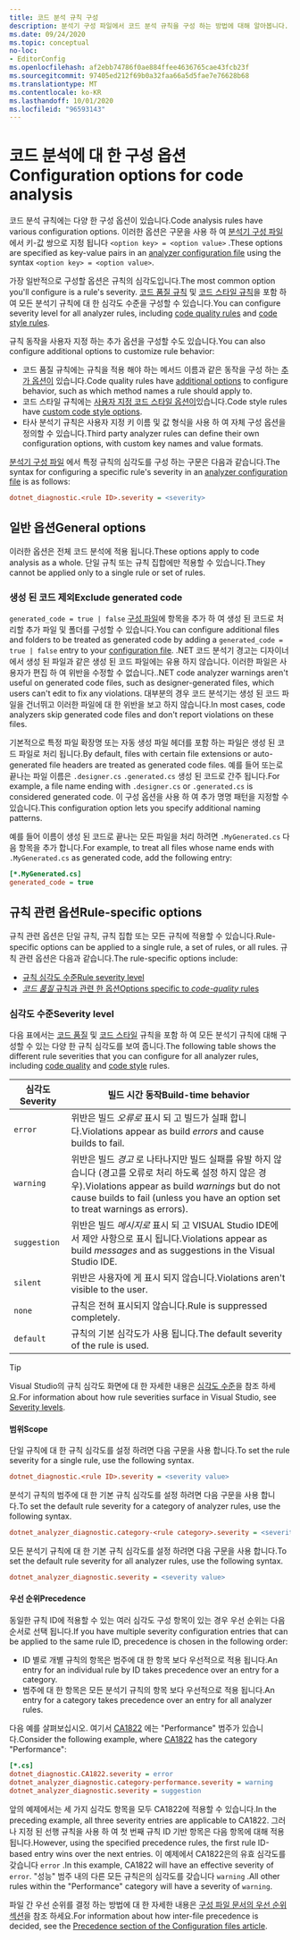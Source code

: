 ```yaml
---
title: 코드 분석 규칙 구성
description: 분석기 구성 파일에서 코드 분석 규칙을 구성 하는 방법에 대해 알아봅니다.
ms.date: 09/24/2020
ms.topic: conceptual
no-loc:
- EditorConfig
ms.openlocfilehash: af2ebb74786f0ae884ffee4636765cae43fcb23f
ms.sourcegitcommit: 97405ed212f69b0a32faa66a5d5fae7e76628b68
ms.translationtype: MT
ms.contentlocale: ko-KR
ms.lasthandoff: 10/01/2020
ms.locfileid: "96593143"
---
```

# <a name="configuration-options-for-code-analysis"></a><span data-ttu-id="1b8e6-103">코드 분석에 대 한 구성 옵션</span><span class="sxs-lookup"><span data-stu-id="1b8e6-103">Configuration options for code analysis</span></span>

<span data-ttu-id="1b8e6-104">코드 분석 규칙에는 다양 한 구성 옵션이 있습니다.</span><span class="sxs-lookup"><span data-stu-id="1b8e6-104">Code analysis rules have various configuration options.</span></span> <span data-ttu-id="1b8e6-105">이러한 옵션은 구문을 사용 하 여 [분석기 구성 파일](configuration-files.md) 에서 키-값 쌍으로 지정 됩니다 `<option key> = <option value>` .</span><span class="sxs-lookup"><span data-stu-id="1b8e6-105">These options are specified as key-value pairs in an [analyzer configuration file](configuration-files.md) using the syntax `<option key> = <option value>`.</span></span>

<span data-ttu-id="1b8e6-106">가장 일반적으로 구성할 옵션은 규칙의 심각도입니다.</span><span class="sxs-lookup"><span data-stu-id="1b8e6-106">The most common option you'll configure is a rule's severity.</span></span> <span data-ttu-id="1b8e6-107">[코드 품질 규칙](quality-rules/index.md) 및 [코드 스타일 규칙](style-rules/index.md)을 포함 하 여 모든 분석기 규칙에 대 한 심각도 수준을 구성할 수 있습니다.</span><span class="sxs-lookup"><span data-stu-id="1b8e6-107">You can configure severity level for all analyzer rules, including [code quality rules](quality-rules/index.md) and [code style rules](style-rules/index.md).</span></span>

<span data-ttu-id="1b8e6-108">규칙 동작을 사용자 지정 하는 추가 옵션을 구성할 수도 있습니다.</span><span class="sxs-lookup"><span data-stu-id="1b8e6-108">You can also configure additional options to customize rule behavior:</span></span>

- <span data-ttu-id="1b8e6-109">코드 품질 규칙에는 규칙을 적용 해야 하는 메서드 이름과 같은 동작을 구성 하는 [추가 옵션이](code-quality-rule-options.md) 있습니다.</span><span class="sxs-lookup"><span data-stu-id="1b8e6-109">Code quality rules have [additional options](code-quality-rule-options.md) to configure behavior, such as which method names a rule should apply to.</span></span>
- <span data-ttu-id="1b8e6-110">코드 스타일 규칙에는 [사용자 지정 코드 스타일 옵션이](code-style-rule-options.md)있습니다.</span><span class="sxs-lookup"><span data-stu-id="1b8e6-110">Code style rules have [custom code style options](code-style-rule-options.md).</span></span>
- <span data-ttu-id="1b8e6-111">타사 분석기 규칙은 사용자 지정 키 이름 및 값 형식을 사용 하 여 자체 구성 옵션을 정의할 수 있습니다.</span><span class="sxs-lookup"><span data-stu-id="1b8e6-111">Third party analyzer rules can define their own configuration options, with custom key names and value formats.</span></span>

<span data-ttu-id="1b8e6-112">[분석기 구성 파일](configuration-files.md) 에서 특정 규칙의 심각도를 구성 하는 구문은 다음과 같습니다.</span><span class="sxs-lookup"><span data-stu-id="1b8e6-112">The syntax for configuring a specific rule's severity in an [analyzer configuration file](configuration-files.md) is as follows:</span></span>

```ini
dotnet_diagnostic.<rule ID>.severity = <severity>
```

## <a name="general-options"></a><span data-ttu-id="1b8e6-113">일반 옵션</span><span class="sxs-lookup"><span data-stu-id="1b8e6-113">General options</span></span>

<span data-ttu-id="1b8e6-114">이러한 옵션은 전체 코드 분석에 적용 됩니다.</span><span class="sxs-lookup"><span data-stu-id="1b8e6-114">These options apply to code analysis as a whole.</span></span> <span data-ttu-id="1b8e6-115">단일 규칙 또는 규칙 집합에만 적용할 수 있습니다.</span><span class="sxs-lookup"><span data-stu-id="1b8e6-115">They cannot be applied only to a single rule or set of rules.</span></span>

### <a name="exclude-generated-code"></a><span data-ttu-id="1b8e6-116">생성 된 코드 제외</span><span class="sxs-lookup"><span data-stu-id="1b8e6-116">Exclude generated code</span></span>

<span data-ttu-id="1b8e6-117">`generated_code = true | false` [구성 파일](configuration-files.md)에 항목을 추가 하 여 생성 된 코드로 처리할 추가 파일 및 폴더를 구성할 수 있습니다.</span><span class="sxs-lookup"><span data-stu-id="1b8e6-117">You can configure additional files and folders to be treated as generated code by adding a `generated_code = true | false` entry to your [configuration file](configuration-files.md).</span></span> <span data-ttu-id="1b8e6-118">.NET 코드 분석기 경고는 디자이너에서 생성 된 파일과 같은 생성 된 코드 파일에는 유용 하지 않습니다. 이러한 파일은 사용자가 편집 하 여 위반을 수정할 수 없습니다.</span><span class="sxs-lookup"><span data-stu-id="1b8e6-118">.NET code analyzer warnings aren't useful on generated code files, such as designer-generated files, which users can't edit to fix any violations.</span></span> <span data-ttu-id="1b8e6-119">대부분의 경우 코드 분석기는 생성 된 코드 파일을 건너뛰고 이러한 파일에 대 한 위반을 보고 하지 않습니다.</span><span class="sxs-lookup"><span data-stu-id="1b8e6-119">In most cases, code analyzers skip generated code files and don't report violations on these files.</span></span>

<span data-ttu-id="1b8e6-120">기본적으로 특정 파일 확장명 또는 자동 생성 파일 헤더를 포함 하는 파일은 생성 된 코드 파일로 처리 됩니다.</span><span class="sxs-lookup"><span data-stu-id="1b8e6-120">By default, files with certain file extensions or auto-generated file headers are treated as generated code files.</span></span> <span data-ttu-id="1b8e6-121">예를 들어 또는로 끝나는 파일 이름은 `.designer.cs` `.generated.cs` 생성 된 코드로 간주 됩니다.</span><span class="sxs-lookup"><span data-stu-id="1b8e6-121">For example, a file name ending with `.designer.cs` or `.generated.cs` is considered generated code.</span></span> <span data-ttu-id="1b8e6-122">이 구성 옵션을 사용 하 여 추가 명명 패턴을 지정할 수 있습니다.</span><span class="sxs-lookup"><span data-stu-id="1b8e6-122">This configuration option lets you specify additional naming patterns.</span></span>

<span data-ttu-id="1b8e6-123">예를 들어 이름이 생성 된 코드로 끝나는 모든 파일을 처리 하려면 `.MyGenerated.cs` 다음 항목을 추가 합니다.</span><span class="sxs-lookup"><span data-stu-id="1b8e6-123">For example, to treat all files whose name ends with `.MyGenerated.cs` as generated code, add the following entry:</span></span>

```ini
[*.MyGenerated.cs]
generated_code = true
```

## <a name="rule-specific-options"></a><span data-ttu-id="1b8e6-124">규칙 관련 옵션</span><span class="sxs-lookup"><span data-stu-id="1b8e6-124">Rule-specific options</span></span>

<span data-ttu-id="1b8e6-125">규칙 관련 옵션은 단일 규칙, 규칙 집합 또는 모든 규칙에 적용할 수 있습니다.</span><span class="sxs-lookup"><span data-stu-id="1b8e6-125">Rule-specific options can be applied to a single rule, a set of rules, or all rules.</span></span> <span data-ttu-id="1b8e6-126">규칙 관련 옵션은 다음과 같습니다.</span><span class="sxs-lookup"><span data-stu-id="1b8e6-126">The rule-specific options include:</span></span>

- [<span data-ttu-id="1b8e6-127">규칙 심각도 수준</span><span class="sxs-lookup"><span data-stu-id="1b8e6-127">Rule severity level</span></span>](#severity-level)
- [<span data-ttu-id="1b8e6-128">*코드 품질* 규칙과 관련 한 옵션</span><span class="sxs-lookup"><span data-stu-id="1b8e6-128">Options specific to *code-quality* rules</span></span>](code-quality-rule-options.md)

### <a name="severity-level"></a><span data-ttu-id="1b8e6-129">심각도 수준</span><span class="sxs-lookup"><span data-stu-id="1b8e6-129">Severity level</span></span>

<span data-ttu-id="1b8e6-130">다음 표에서는 [코드 품질](quality-rules/index.md) 및 [코드 스타일](style-rules/index.md) 규칙을 포함 하 여 모든 분석기 규칙에 대해 구성할 수 있는 다양 한 규칙 심각도를 보여 줍니다.</span><span class="sxs-lookup"><span data-stu-id="1b8e6-130">The following table shows the different rule severities that you can configure for all analyzer rules, including [code quality](quality-rules/index.md) and [code style](style-rules/index.md) rules.</span></span>

| <span data-ttu-id="1b8e6-131">심각도</span><span class="sxs-lookup"><span data-stu-id="1b8e6-131">Severity</span></span> | <span data-ttu-id="1b8e6-132">빌드 시간 동작</span><span class="sxs-lookup"><span data-stu-id="1b8e6-132">Build-time behavior</span></span> |
|-|-|
| `error` | <span data-ttu-id="1b8e6-133">위반은 빌드 *오류로* 표시 되 고 빌드가 실패 합니다.</span><span class="sxs-lookup"><span data-stu-id="1b8e6-133">Violations appear as build *errors* and cause builds to fail.</span></span>|
| `warning` | <span data-ttu-id="1b8e6-134">위반은 빌드 *경고* 로 나타나지만 빌드 실패를 유발 하지 않습니다 (경고를 오류로 처리 하도록 설정 하지 않은 경우).</span><span class="sxs-lookup"><span data-stu-id="1b8e6-134">Violations appear as build *warnings* but do not cause builds to fail (unless you have an option set to treat warnings as errors).</span></span> |
| `suggestion` | <span data-ttu-id="1b8e6-135">위반은 빌드 *메시지로* 표시 되 고 VISUAL Studio IDE에서 제안 사항으로 표시 됩니다.</span><span class="sxs-lookup"><span data-stu-id="1b8e6-135">Violations appear as build *messages* and as suggestions in the Visual Studio IDE.</span></span> |
| `silent` | <span data-ttu-id="1b8e6-136">위반은 사용자에 게 표시 되지 않습니다.</span><span class="sxs-lookup"><span data-stu-id="1b8e6-136">Violations aren't visible to the user.</span></span> |
| `none` | <span data-ttu-id="1b8e6-137">규칙은 전혀 표시되지 않습니다.</span><span class="sxs-lookup"><span data-stu-id="1b8e6-137">Rule is suppressed completely.</span></span> |
| `default` | <span data-ttu-id="1b8e6-138">규칙의 기본 심각도가 사용 됩니다.</span><span class="sxs-lookup"><span data-stu-id="1b8e6-138">The default severity of the rule is used.</span></span> |

> [!TIP]
> <span data-ttu-id="1b8e6-139">Visual Studio의 규칙 심각도 화면에 대 한 자세한 내용은 [심각도 수준](/visualstudio/ide/editorconfig-language-conventions#severity-levels)을 참조 하세요.</span><span class="sxs-lookup"><span data-stu-id="1b8e6-139">For information about how rule severities surface in Visual Studio, see [Severity levels](/visualstudio/ide/editorconfig-language-conventions#severity-levels).</span></span>

#### <a name="scope"></a><span data-ttu-id="1b8e6-140">범위</span><span class="sxs-lookup"><span data-stu-id="1b8e6-140">Scope</span></span>

<span data-ttu-id="1b8e6-141">단일 규칙에 대 한 규칙 심각도를 설정 하려면 다음 구문을 사용 합니다.</span><span class="sxs-lookup"><span data-stu-id="1b8e6-141">To set the rule severity for a single rule, use the following syntax.</span></span>

```ini
dotnet_diagnostic.<rule ID>.severity = <severity value>
```

<span data-ttu-id="1b8e6-142">분석기 규칙의 범주에 대 한 기본 규칙 심각도를 설정 하려면 다음 구문을 사용 합니다.</span><span class="sxs-lookup"><span data-stu-id="1b8e6-142">To set the default rule severity for a category of analyzer rules, use the following syntax.</span></span>

```ini
dotnet_analyzer_diagnostic.category-<rule category>.severity = <severity value>
```

<span data-ttu-id="1b8e6-143">모든 분석기 규칙에 대 한 기본 규칙 심각도를 설정 하려면 다음 구문을 사용 합니다.</span><span class="sxs-lookup"><span data-stu-id="1b8e6-143">To set the default rule severity for all analyzer rules, use the following syntax.</span></span>

```ini
dotnet_analyzer_diagnostic.severity = <severity value>
```

#### <a name="precedence"></a><span data-ttu-id="1b8e6-144">우선 순위</span><span class="sxs-lookup"><span data-stu-id="1b8e6-144">Precedence</span></span>

<span data-ttu-id="1b8e6-145">동일한 규칙 ID에 적용할 수 있는 여러 심각도 구성 항목이 있는 경우 우선 순위는 다음 순서로 선택 됩니다.</span><span class="sxs-lookup"><span data-stu-id="1b8e6-145">If you have multiple severity configuration entries that can be applied to the same rule ID, precedence is chosen in the following order:</span></span>

- <span data-ttu-id="1b8e6-146">ID 별로 개별 규칙의 항목은 범주에 대 한 항목 보다 우선적으로 적용 됩니다.</span><span class="sxs-lookup"><span data-stu-id="1b8e6-146">An entry for an individual rule by ID takes precedence over an entry for a category.</span></span>
- <span data-ttu-id="1b8e6-147">범주에 대 한 항목은 모든 분석기 규칙의 항목 보다 우선적으로 적용 됩니다.</span><span class="sxs-lookup"><span data-stu-id="1b8e6-147">An entry for a category takes precedence over an entry for all analyzer rules.</span></span>

<span data-ttu-id="1b8e6-148">다음 예를 살펴보십시오. 여기서 [CA1822](/visualstudio/code-quality/ca1822) 에는 "Performance" 범주가 있습니다.</span><span class="sxs-lookup"><span data-stu-id="1b8e6-148">Consider the following example, where [CA1822](/visualstudio/code-quality/ca1822) has the category "Performance":</span></span>

```ini
[*.cs]
dotnet_diagnostic.CA1822.severity = error
dotnet_analyzer_diagnostic.category-performance.severity = warning
dotnet_analyzer_diagnostic.severity = suggestion
```

<span data-ttu-id="1b8e6-149">앞의 예제에서는 세 가지 심각도 항목을 모두 CA1822에 적용할 수 있습니다.</span><span class="sxs-lookup"><span data-stu-id="1b8e6-149">In the preceding example, all three severity entries are applicable to CA1822.</span></span> <span data-ttu-id="1b8e6-150">그러나 지정 된 선행 규칙을 사용 하 여 첫 번째 규칙 ID 기반 항목은 다음 항목에 대해 적용 됩니다.</span><span class="sxs-lookup"><span data-stu-id="1b8e6-150">However, using the specified precedence rules, the first rule ID-based entry wins over the next entries.</span></span> <span data-ttu-id="1b8e6-151">이 예제에서 CA1822은의 유효 심각도를 갖습니다 `error` .</span><span class="sxs-lookup"><span data-stu-id="1b8e6-151">In this example, CA1822 will have an effective severity of `error`.</span></span> <span data-ttu-id="1b8e6-152">"성능" 범주 내의 다른 모든 규칙은의 심각도를 갖습니다 `warning` .</span><span class="sxs-lookup"><span data-stu-id="1b8e6-152">All other rules within the "Performance" category will have a severity of `warning`.</span></span>

<span data-ttu-id="1b8e6-153">파일 간 우선 순위를 결정 하는 방법에 대 한 자세한 내용은 [구성 파일 문서의 우선 순위 섹션](configuration-files.md#precedence)을 참조 하세요.</span><span class="sxs-lookup"><span data-stu-id="1b8e6-153">For information about how inter-file precedence is decided, see the [Precedence section of the Configuration files article](configuration-files.md#precedence).</span></span>
